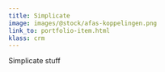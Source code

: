 ```yaml
---
title: Simplicate
image: images/@stock/afas-koppelingen.png
link_to: portfolio-item.html
klass: crm
---
```


Simplicate stuff